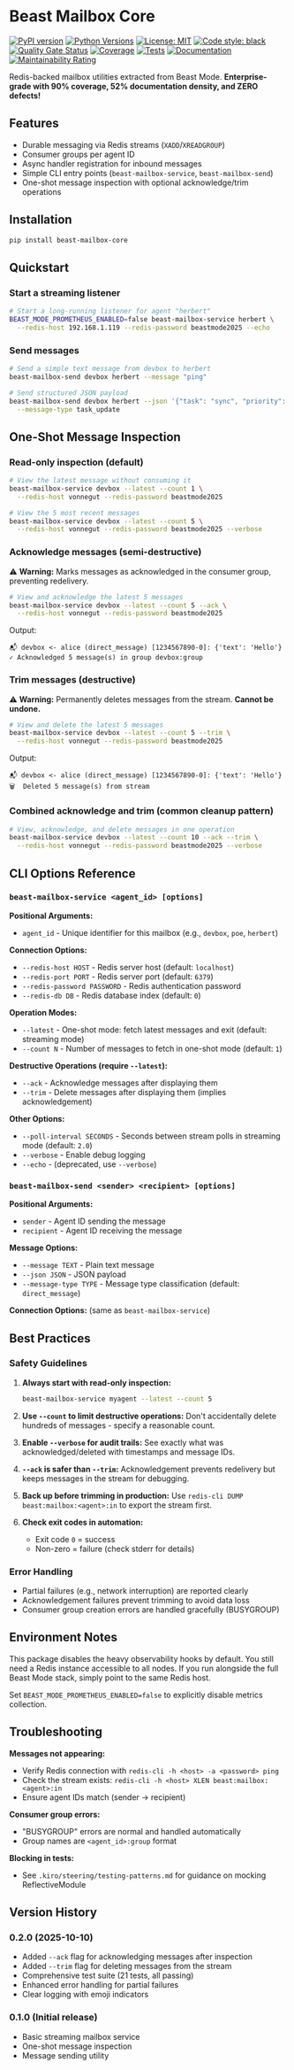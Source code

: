 # Beast Mailbox Core

[![PyPI version](https://img.shields.io/pypi/v/beast-mailbox-core?label=PyPI&color=blue)](https://pypi.org/project/beast-mailbox-core/)
[![Python Versions](https://img.shields.io/pypi/pyversions/beast-mailbox-core.svg)](https://pypi.org/project/beast-mailbox-core/)
[![License: MIT](https://img.shields.io/badge/License-MIT-yellow.svg)](https://opensource.org/licenses/MIT)
[![Code style: black](https://img.shields.io/badge/code%20style-black-000000.svg)](https://github.com/psf/black)
[![Quality Gate Status](https://sonarcloud.io/api/project_badges/measure?project=nkllon_beast-mailbox-core&metric=alert_status)](https://sonarcloud.io/summary/new_code?id=nkllon_beast-mailbox-core)
[![Coverage](https://sonarcloud.io/api/project_badges/measure?project=nkllon_beast-mailbox-core&metric=coverage)](https://sonarcloud.io/summary/new_code?id=nkllon_beast-mailbox-core)
[![Tests](https://img.shields.io/badge/tests-59%20passed-brightgreen)](https://github.com/nkllon/beast-mailbox-core/actions)
[![Documentation](https://img.shields.io/badge/docs-52%25-brightgreen)](https://sonarcloud.io/summary/new_code?id=nkllon_beast-mailbox-core)
[![Maintainability Rating](https://img.shields.io/badge/maintainability-A-brightgreen)](https://sonarcloud.io/summary/new_code?id=nkllon_beast-mailbox-core)

Redis-backed mailbox utilities extracted from Beast Mode. **Enterprise-grade with 90% coverage, 52% documentation density, and ZERO defects!**

## Features
- Durable messaging via Redis streams (`XADD`/`XREADGROUP`)
- Consumer groups per agent ID
- Async handler registration for inbound messages
- Simple CLI entry points (`beast-mailbox-service`, `beast-mailbox-send`)
- One-shot message inspection with optional acknowledge/trim operations

## Installation

```bash
pip install beast-mailbox-core
```

## Quickstart

### Start a streaming listener

```bash
# Start a long-running listener for agent "herbert"
BEAST_MODE_PROMETHEUS_ENABLED=false beast-mailbox-service herbert \
  --redis-host 192.168.1.119 --redis-password beastmode2025 --echo
```

### Send messages

```bash
# Send a simple text message from devbox to herbert
beast-mailbox-send devbox herbert --message "ping"

# Send structured JSON payload
beast-mailbox-send devbox herbert --json '{"task": "sync", "priority": "high"}' \
  --message-type task_update
```

## One-Shot Message Inspection

### Read-only inspection (default)

```bash
# View the latest message without consuming it
beast-mailbox-service devbox --latest --count 1 \
  --redis-host vonnegut --redis-password beastmode2025

# View the 5 most recent messages
beast-mailbox-service devbox --latest --count 5 \
  --redis-host vonnegut --redis-password beastmode2025 --verbose
```

### Acknowledge messages (semi-destructive)

⚠️ **Warning:** Marks messages as acknowledged in the consumer group, preventing redelivery.

```bash
# View and acknowledge the latest 5 messages
beast-mailbox-service devbox --latest --count 5 --ack \
  --redis-host vonnegut --redis-password beastmode2025
```

Output:
```
📬 devbox <- alice (direct_message) [1234567890-0]: {'text': 'Hello'}
✓ Acknowledged 5 message(s) in group devbox:group
```

### Trim messages (destructive)

⚠️ **Warning:** Permanently deletes messages from the stream. **Cannot be undone.**

```bash
# View and delete the latest 5 messages
beast-mailbox-service devbox --latest --count 5 --trim \
  --redis-host vonnegut --redis-password beastmode2025
```

Output:
```
📬 devbox <- alice (direct_message) [1234567890-0]: {'text': 'Hello'}
🗑️  Deleted 5 message(s) from stream
```

### Combined acknowledge and trim (common cleanup pattern)

```bash
# View, acknowledge, and delete messages in one operation
beast-mailbox-service devbox --latest --count 10 --ack --trim \
  --redis-host vonnegut --redis-password beastmode2025 --verbose
```

## CLI Options Reference

### `beast-mailbox-service <agent_id> [options]`

**Positional Arguments:**
- `agent_id` - Unique identifier for this mailbox (e.g., `devbox`, `poe`, `herbert`)

**Connection Options:**
- `--redis-host HOST` - Redis server host (default: `localhost`)
- `--redis-port PORT` - Redis server port (default: `6379`)
- `--redis-password PASSWORD` - Redis authentication password
- `--redis-db DB` - Redis database index (default: `0`)

**Operation Modes:**
- `--latest` - One-shot mode: fetch latest messages and exit (default: streaming mode)
- `--count N` - Number of messages to fetch in one-shot mode (default: `1`)

**Destructive Operations (require `--latest`):**
- `--ack` - Acknowledge messages after displaying them
- `--trim` - Delete messages after displaying them (implies acknowledgement)

**Other Options:**
- `--poll-interval SECONDS` - Seconds between stream polls in streaming mode (default: `2.0`)
- `--verbose` - Enable debug logging
- `--echo` - (deprecated, use `--verbose`)

### `beast-mailbox-send <sender> <recipient> [options]`

**Positional Arguments:**
- `sender` - Agent ID sending the message
- `recipient` - Agent ID receiving the message

**Message Options:**
- `--message TEXT` - Plain text message
- `--json JSON` - JSON payload
- `--message-type TYPE` - Message type classification (default: `direct_message`)

**Connection Options:** (same as `beast-mailbox-service`)

## Best Practices

### Safety Guidelines

1. **Always start with read-only inspection:**
   ```bash
   beast-mailbox-service myagent --latest --count 5
   ```

2. **Use `--count` to limit destructive operations:**
   Don't accidentally delete hundreds of messages - specify a reasonable count.

3. **Enable `--verbose` for audit trails:**
   See exactly what was acknowledged/deleted with timestamps and message IDs.

4. **`--ack` is safer than `--trim`:**
   Acknowledgement prevents redelivery but keeps messages in the stream for debugging.

5. **Back up before trimming in production:**
   Use `redis-cli DUMP beast:mailbox:<agent>:in` to export the stream first.

6. **Check exit codes in automation:**
   - Exit code `0` = success
   - Non-zero = failure (check stderr for details)

### Error Handling

- Partial failures (e.g., network interruption) are reported clearly
- Acknowledgement failures prevent trimming to avoid data loss
- Consumer group creation errors are handled gracefully (BUSYGROUP)

## Environment Notes

This package disables the heavy observability hooks by default. You still need a Redis
instance accessible to all nodes. If you run alongside the full Beast Mode
stack, simply point to the same Redis host.

Set `BEAST_MODE_PROMETHEUS_ENABLED=false` to explicitly disable metrics collection.

## Troubleshooting

**Messages not appearing:**
- Verify Redis connection with `redis-cli -h <host> -a <password> ping`
- Check the stream exists: `redis-cli -h <host> XLEN beast:mailbox:<agent>:in`
- Ensure agent IDs match (sender → recipient)

**Consumer group errors:**
- "BUSYGROUP" errors are normal and handled automatically
- Group names are `<agent_id>:group` format

**Blocking in tests:**
- See `.kiro/steering/testing-patterns.md` for guidance on mocking ReflectiveModule

## Version History

### 0.2.0 (2025-10-10)
- Added `--ack` flag for acknowledging messages after inspection
- Added `--trim` flag for deleting messages from the stream
- Comprehensive test suite (21 tests, all passing)
- Enhanced error handling for partial failures
- Clear logging with emoji indicators

### 0.1.0 (Initial release)
- Basic streaming mailbox service
- One-shot message inspection
- Message sending utility


